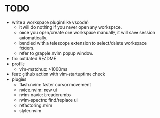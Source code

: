 # TODO

- write a workspace plugin(like vscode)
  - it will do nothing if you never open any workspace.
  - once you open/create one workspace manually, it will save session automatically.
  - bundled with a telescope extension to select/delete workspace folders.
  - refer to grapple.nvim popup window.
- fix: outdated README
- profile
  - vim-matchup: >1000ms
- feat: github action with vim-startuptime check
- plugins
  - flash.nvim: faster cursor movement
  - noice.nvim: new ui
  - nvim-navic: breadcrumbs
  - nvim-spectre: find/replace ui
  - refactoring.nvim
  - styler.nvim
